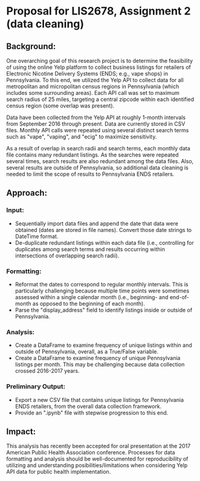 # Proposal for LIS2678, Assignment 2 (data cleaning)

## Background:
One overarching goal of this research project is to determine the feasibility of using the online Yelp platform to collect business listings for retailers of Electronic Nicotine Delivery Systems (ENDS; e.g., vape shops) in Pennsylvania. To this end, we utilized the Yelp API to collect data for all metropolitan and micropolitan census regions in Pennsylvania (which includes some surrounding areas). Each API call was set to maximum search radius of 25 miles, targeting a central zipcode within each identified census region (some overlap was present). 

Data have been collected from the Yelp API at roughly 1-month intervals from September 2016 through present. Data are currently stored in CSV files. Monthly API calls were repeated using several distinct search terms such as "vape", "vaping", and "ecig" to maximize sensitivity. 

As a result of overlap in search radii and search terms, each monthly data file contains many redundant listings. As the searches were repeated several times, search results are also redundant among the data files. Also, several results are outside of Pennsylvania, so additional data cleaning is needed to limit the scope of results to Pennsylvania ENDS retailers. 

## Approach:

### __Input:__
* Sequentially import data files and append the date that data were obtained (dates are stored in file names). Convert those date strings to DateTime format.
* De-duplicate redundant listings within each data file (i.e., controlling for duplicates among search terms and results occurring within intersections of overlapping search radii).

### __Formatting:__
* Reformat the dates to correspond to regular monthly intervals. This is particularly challenging because multiple time points were sometimes assessed within a single calendar month (i.e., beginning- and end-of-month as opposed to the beginning of each month). 
* Parse the "display_address" field to identify listings inside or outside of Pennsylvania. 

### __Analysis:__
* Create a DataFrame to examine frequency of unique listings within and outside of Pennsylvania, overall, as a True/False variable.
* Create a DataFrame to examine frequency of unique Pennsylvania listings per month. This may be challenging because data collection crossed 2016-2017 years.

### __Preliminary Output:__
* Export a new CSV file that contains unique listings for Pennsylvania ENDS retailers, from the overall data collection framework.
* Provide an ".ipynb" file with stepwise progression to this end.

## Impact:
This analysis has recently been accepted for oral presentation at the 2017 American Public Health Association conference. Processes for data formatting and analysis should be well-documented for reproducibility of utilizing and understanding posibilities/limitations when considering Yelp API data for public health implementation.
